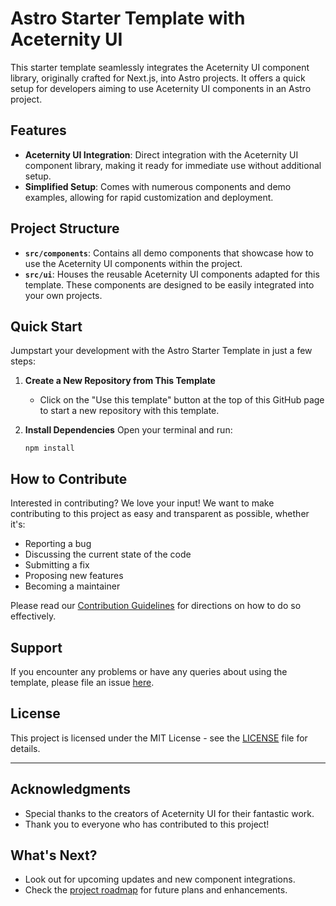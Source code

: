 # Astro Starter Template with Aceternity UI

This starter template seamlessly integrates the Aceternity UI component library, originally crafted for Next.js, into
Astro projects. It offers a quick setup for developers aiming to use Aceternity UI components in an
Astro project.

## Features

- **Aceternity UI Integration**: Direct integration with the Aceternity UI component library, making it ready for
  immediate use without additional setup.
- **Simplified Setup**: Comes with numerous components and demo examples, allowing for rapid customization and
  deployment.

## Project Structure

- **`src/components`**: Contains all demo components that showcase how to use the Aceternity UI components within the
  project.
- **`src/ui`**: Houses the reusable Aceternity UI components adapted for this template. These components are designed to
  be easily integrated into your own projects.

## Quick Start

Jumpstart your development with the Astro Starter Template in just a few steps:

1. **Create a New Repository from This Template**
    - Click on the "Use this template" button at the top of this GitHub page to start a new repository with this
      template.

2. **Install Dependencies**
   Open your terminal and run:
   ```shell
   npm install

## How to Contribute

Interested in contributing? We love your input! We want to make contributing to this project as easy and transparent as
possible, whether it's:

- Reporting a bug
- Discussing the current state of the code
- Submitting a fix
- Proposing new features
- Becoming a maintainer

Please read our [Contribution Guidelines](CONTRIBUTING.md) for directions on how to do so effectively.

## Support

If you encounter any problems or have any queries about using the template, please file an
issue [here](https://github.com/calrloco/astro-aceternity/issues).

## License

This project is licensed under the MIT License - see the [LICENSE](LICENSE.md) file for details.

---

## Acknowledgments

- Special thanks to the creators of Aceternity UI for their fantastic work.
- Thank you to everyone who has contributed to this project!

## What's Next?

- Look out for upcoming updates and new component integrations.
- Check the [project roadmap](ROADMAP.md) for future plans and enhancements.

```